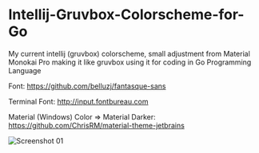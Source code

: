 # Intellij-Gruvbox-Colorscheme-for-Go
My current intellij (gruvbox) colorscheme, small adjustment from Material Monokai Pro making it like gruvbox using it for coding in Go Programming Language

Font: https://github.com/belluzj/fantasque-sans

Terminal Font: http://input.fontbureau.com

Material (Windows) Color => Material Darker: https://github.com/ChrisRM/material-theme-jetbrains

![Screenshot 01](https://raw.githubusercontent.com/nzer0nz/Intellij-Gruvbox-Colorscheme-for-Go/master/screenshots/01.png)
